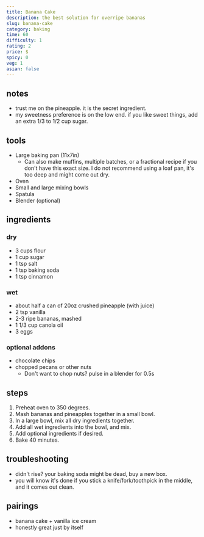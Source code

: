 ```yaml
---
title: Banana Cake
description: the best solution for overripe bananas
slug: banana-cake
category: baking
time: 60
difficulty: 1
rating: 2
price: $
spicy: 0
veg: 1
asian: false
---
```


## notes

- trust me on the pineapple. it is the secret ingredient.
- my sweetness preference is on the low end. if you like sweet things, add an extra 1/3 to 1/2 cup sugar.

## tools

- Large baking pan (11x7in)
  - Can also make muffins, multiple batches, or a fractional recipe if you don't have this exact size. I do not recommend using a loaf pan, it's too deep and might come out dry.
- Oven
- Small and large mixing bowls
- Spatula
- Blender (optional)

## ingredients

### dry

- 3 cups flour
- 1 cup sugar
- 1 tsp salt
- 1 tsp baking soda
- 1 tsp cinnamon

### wet

- about half a can of 20oz crushed pineapple (with juice)
- 2 tsp vanilla
- 2-3 ripe bananas, mashed
- 1 1/3 cup canola oil
- 3 eggs

### optional addons

- chocolate chips
- chopped pecans or other nuts
  - Don't want to chop nuts? pulse in a blender for 0.5s

## steps

1. Preheat oven to 350 degrees.
2. Mash bananas and pineapples together in a small bowl.
3. In a large bowl, mix all dry ingredients together.
4. Add all wet ingredients into the bowl, and mix.
5. Add optional ingredients if desired.
6. Bake 40 minutes.

## troubleshooting

- didn't rise? your baking soda might be dead, buy a new box.
- you will know it's done if you stick a knife/fork/toothpick in the middle, and it comes out clean.

## pairings

- banana cake + vanilla ice cream
- honestly great just by itself
